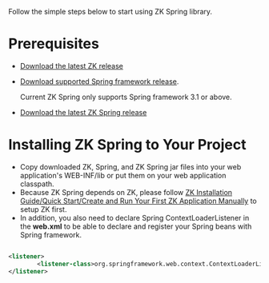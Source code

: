 Follow the simple steps below to start using ZK Spring library.

# Prerequisites

- [Download the latest ZK release](http://www.zkoss.org/download/zk.dsp)
- [Download supported Spring framework
  release](https://github.com/spring-projects/spring-framework/releases).
    
  Current ZK Spring only supports Spring framework 3.1 or above.
- [Download the latest ZK Spring
  release](http://www.zkoss.org/download/zkspring.dsp)

# Installing ZK Spring to Your Project

- Copy downloaded ZK, Spring, and ZK Spring jar files into your web
  application's WEB-INF/lib or put them on your web application
  classpath.
- Because ZK Spring depends on ZK, please follow [ZK Installation
  Guide/Quick Start/Create and Run Your First ZK Application
  Manually]({{site.baseurl}}/zk_installation_guide/quick_start/create_and_run_your_first_zk_application_manually)
  to setup ZK first.
- In addition, you also need to declare Spring ContextLoaderListener in
  the **web.xml** to be able to declare and register your Spring beans
  with Spring framework.

```xml

<listener>
        <listener-class>org.springframework.web.context.ContextLoaderListener</listener-class>
</listener>
```
